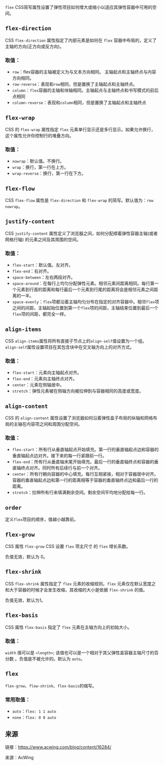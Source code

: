 `flex` CSS简写属性设置了弹性项目如何增大或缩小以适应其弹性容器中可用的空间。

## `flex-direction`
CSS `flex-direction` 属性指定了内部元素是如何在 `flex` 容器中布局的，定义了主轴的方向(正方向或反方向)。

### 取值：
+   `row`：flex容器的主轴被定义为与文本方向相同。 主轴起点和主轴终点与内容方向相同。
+   `row-reverse`：表现和`row`相同，但是置换了主轴起点和主轴终点。
+   `column`：`flex`容器的主轴和块轴相同。主轴起点与主轴终点和书写模式的前后点相同
+   `column-reverse`：表现和`column`相同，但是置换了主轴起点和主轴终点

## `flex-wrap`
CSS 的 `flex-wrap` 属性指定 `flex` 元素单行显示还是多行显示。如果允许换行，这个属性允许你控制行的堆叠方向。

### 取值：
+   `nowrap`：默认值。不换行。
+   `wrap`：换行，第一行在上方。
+   `wrap-reverse`：换行，第一行在下方。

## `flex-flow`
CSS `flex-flow` 属性是 `flex-direction` 和 `flex-wrap` 的简写。默认值为：`row nowrap`。

## `justify-content`
CSS `justify-content` 属性定义了浏览器之间，如何分配顺着弹性容器主轴(或者网格行轴) 的元素之间及其周围的空间。

### 取值：
+   `flex-start`：默认值。左对齐。
+   `flex-end`：右对齐。
+   `space-between`：左右两段对齐。
+   `space-around`：在每行上均匀分配弹性元素。相邻元素间距离相同。每行第一个元素到行首的距离和每行最后一个元素到行尾的距离将会是相邻元素之间距离的一半。
+   `space-evenly`：`flex`项都沿着主轴均匀分布在指定的对齐容器中。相邻`flex`项之间的间距，主轴起始位置到第一个`flex`项的间距，主轴结束位置到最后一个`flex`项的间距，都完全一样。

## `align-items`
CSS `align-items`属性将所有直接子节点上的`align-self`值设置为一个组。 `align-self`属性设置项目在其包含块中在交叉轴方向上的对齐方式。

### 取值：
+   `flex-start`：元素向主轴起点对齐。
+   `flex-end`：元素向主轴终点对齐。
+   `center`：元素在侧轴居中。
+   `stretch`：弹性元素被在侧轴方向被拉伸到与容器相同的高度或宽度。

## `align-content`
CSS 的 `align-content` 属性设置了浏览器如何沿着弹性盒子布局的纵轴和网格布局的主轴在内容项之间和周围分配空间。

### 取值：
+   `flex-start`：所有行从垂直轴起点开始填充。第一行的垂直轴起点边和容器的垂直轴起点边对齐。接下来的每一行紧跟前一行。
+   `flex-end`：所有行从垂直轴末尾开始填充。最后一行的垂直轴终点和容器的垂直轴终点对齐。同时所有后续行与前一个对齐。
+   `center`：所有行朝向容器的中心填充。每行互相紧挨，相对于容器居中对齐。容器的垂直轴起点边和第一行的距离相等于容器的垂直轴终点边和最后一行的距离。
+   `stretch`：拉伸所有行来填满剩余空间。剩余空间平均地分配给每一行。

## `order`
定义`flex`项目的顺序，值越小越靠前。

## `flex-grow`
CSS 属性 `flex-grow` CSS 设置 `flex` 项主尺寸 的 `flex` 增长系数。

负值无效，默认为 0。

## `flex-shrink`
CSS `flex-shrink` 属性指定了 `flex` 元素的收缩规则。`flex` 元素仅在默认宽度之和大于容器的时候才会发生收缩，其收缩的大小是依据 `flex-shrink` 的值。

负值无效，默认为1。

## `flex-basis`
CSS 属性 `flex-basis` 指定了 `flex` 元素在主轴方向上的初始大小。

### 取值：
`width` 值可以是 `<length>`; 该值也可以是一个相对于其父弹性盒容器主轴尺寸的百分数 。负值是不被允许的。默认为 `auto`。

## `flex`
`flex-grow`、`flow-shrink`、`flex-basis`的缩写。

### 常用取值：
+   `auto`：`flex: 1 1 auto`
+   `none`：`flex: 0 0 auto`


## 来源
链接：<a href="https://www.acwing.com/blog/content/16284/">https://www.acwing.com/blog/content/16284/</a>

来源：AcWing